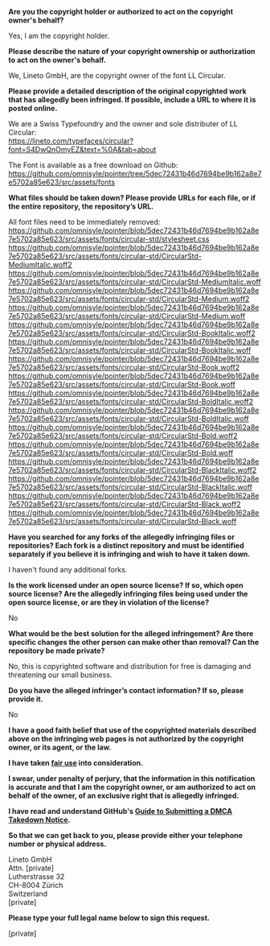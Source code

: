 **Are you the copyright holder or authorized to act on the copyright owner's behalf?**  
  
Yes, I am the copyright holder.  
  
**Please describe the nature of your copyright ownership or authorization to act on the owner's behalf.**  
  
We, Lineto GmbH, are the copyright owner of the font LL Circular.  
  
**Please provide a detailed description of the original copyrighted work that has allegedly been infringed. If possible, include a URL to where it is posted online.**  
  
We are a Swiss Typefoundry and the owner and sole distributer of LL Circular:  
https://lineto.com/typefaces/circular?font=S4DwQnOmyEZ&text=%0A&tab=about  
  
The Font is available as a free download on Github: https://github.com/omnisyle/pointer/tree/5dec72431b46d7694be9b162a8e7e5702a85e623/src/assets/fonts  
  
**What files should be taken down? Please provide URLs for each file, or if the entire repository, the repository’s URL.**  
  
All font files need to be immediately removed:  
https://github.com/omnisyle/pointer/blob/5dec72431b46d7694be9b162a8e7e5702a85e623/src/assets/fonts/circular-std/stylesheet.css  
https://github.com/omnisyle/pointer/blob/5dec72431b46d7694be9b162a8e7e5702a85e623/src/assets/fonts/circular-std/CircularStd-MediumItalic.woff2  
https://github.com/omnisyle/pointer/blob/5dec72431b46d7694be9b162a8e7e5702a85e623/src/assets/fonts/circular-std/CircularStd-MediumItalic.woff  
https://github.com/omnisyle/pointer/blob/5dec72431b46d7694be9b162a8e7e5702a85e623/src/assets/fonts/circular-std/CircularStd-Medium.woff2  
https://github.com/omnisyle/pointer/blob/5dec72431b46d7694be9b162a8e7e5702a85e623/src/assets/fonts/circular-std/CircularStd-Medium.woff  
https://github.com/omnisyle/pointer/blob/5dec72431b46d7694be9b162a8e7e5702a85e623/src/assets/fonts/circular-std/CircularStd-BookItalic.woff2  
https://github.com/omnisyle/pointer/blob/5dec72431b46d7694be9b162a8e7e5702a85e623/src/assets/fonts/circular-std/CircularStd-BookItalic.woff  
https://github.com/omnisyle/pointer/blob/5dec72431b46d7694be9b162a8e7e5702a85e623/src/assets/fonts/circular-std/CircularStd-Book.woff2  
https://github.com/omnisyle/pointer/blob/5dec72431b46d7694be9b162a8e7e5702a85e623/src/assets/fonts/circular-std/CircularStd-Book.woff  
https://github.com/omnisyle/pointer/blob/5dec72431b46d7694be9b162a8e7e5702a85e623/src/assets/fonts/circular-std/CircularStd-BoldItalic.woff2  
https://github.com/omnisyle/pointer/blob/5dec72431b46d7694be9b162a8e7e5702a85e623/src/assets/fonts/circular-std/CircularStd-BoldItalic.woff  
https://github.com/omnisyle/pointer/blob/5dec72431b46d7694be9b162a8e7e5702a85e623/src/assets/fonts/circular-std/CircularStd-Bold.woff2  
https://github.com/omnisyle/pointer/blob/5dec72431b46d7694be9b162a8e7e5702a85e623/src/assets/fonts/circular-std/CircularStd-Bold.woff  
https://github.com/omnisyle/pointer/blob/5dec72431b46d7694be9b162a8e7e5702a85e623/src/assets/fonts/circular-std/CircularStd-BlackItalic.woff2  
https://github.com/omnisyle/pointer/blob/5dec72431b46d7694be9b162a8e7e5702a85e623/src/assets/fonts/circular-std/CircularStd-BlackItalic.woff  
https://github.com/omnisyle/pointer/blob/5dec72431b46d7694be9b162a8e7e5702a85e623/src/assets/fonts/circular-std/CircularStd-Black.woff2  
https://github.com/omnisyle/pointer/blob/5dec72431b46d7694be9b162a8e7e5702a85e623/src/assets/fonts/circular-std/CircularStd-Black.woff  
  
**Have you searched for any forks of the allegedly infringing files or repositories? Each fork is a distinct repository and must be identified separately if you believe it is infringing and wish to have it taken down.**  
  
I haven't found any additional forks.  
  
**Is the work licensed under an open source license? If so, which open source license? Are the allegedly infringing files being used under the open source license, or are they in violation of the license?**  
  
No  
  
**What would be the best solution for the alleged infringement? Are there specific changes the other person can make other than removal? Can the repository be made private?**  
  
No, this is copyrighted software and distribution for free is damaging and threatening our small business.  
  
**Do you have the alleged infringer’s contact information? If so, please provide it.**  
  
No  
  
**I have a good faith belief that use of the copyrighted materials described above on the infringing web pages is not authorized by the copyright owner, or its agent, or the law.**  
  
**I have taken <a href="https://www.lumendatabase.org/topics/22">fair use</a> into consideration.**  
  
**I swear, under penalty of perjury, that the information in this notification is accurate and that I am the copyright owner, or am authorized to act on behalf of the owner, of an exclusive right that is allegedly infringed.**  
  
**I have read and understand GitHub's <a href="https://help.github.com/articles/guide-to-submitting-a-dmca-takedown-notice/">Guide to Submitting a DMCA Takedown Notice</a>.**  
  
**So that we can get back to you, please provide either your telephone number or physical address.**  
  
Lineto GmbH  
Attn. [private]  
Lutherstrasse 32  
CH-8004 Zürich  
Switzerland  
[private]  
  
**Please type your full legal name below to sign this request.**  
  
[private]  
